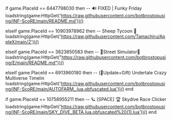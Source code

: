 if game.PlaceId == 6447798030 then -- 🔊 FIXED | Funky Friday
loadstring(game:HttpGet('https://raw.githubusercontent.com/botbrostopusing/INF-ScoRE/main/README.md'))()

elseif game.PlaceId == 10903978962 then -- Sheep Tycoon 🐑
loadstring(game:HttpGet('https://raw.githubusercontent.com/Tamachiru/AppleX/main/2'))()

elseif game.PlaceId == 3823850583 then -- 🎃Street Simulator🎃
loadstring(game:HttpGet("https://raw.githubusercontent.com/botbrostopusing/E/main/README.md"))()

elseif game.PlaceId == 6913960180 then -- (🎃Update+Gift) Undertale Crazy Multiverse Timelin
loadstring(game:HttpGet('https://raw.githubusercontent.com/botbrostopusing/INF-ScoRE/main/AUTOFARM_.lua.obfuscated.lua'))()
end

if game.PlaceId == 10758955211 then -- 🪐 [SPACE] 🏆 Skydive Race Clicker
loadstring(game:HttpGet('https://raw.githubusercontent.com/botbrostopusing/INF-ScoRE/main/SKY_DIVE_BETA.lua.obfuscated%20(1).lua'))()
end
